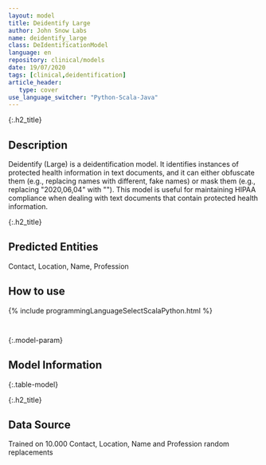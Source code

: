 ```yaml
---
layout: model
title: Deidentify Large
author: John Snow Labs
name: deidentify_large
class: DeIdentificationModel
language: en
repository: clinical/models
date: 19/07/2020
tags: [clinical,deidentification]
article_header:
   type: cover
use_language_switcher: "Python-Scala-Java"
---
```


{:.h2_title}
## Description 
Deidentify (Large) is a deidentification model. It identifies instances of protected health information in text documents, and it can either obfuscate them (e.g., replacing names with different, fake names) or mask them (e.g., replacing "2020,06,04" with "<DATE>"). This model is useful for maintaining HIPAA compliance when dealing with text documents that contain protected health information.

 {:.h2_title}
## Predicted Entities
Contact, Location, Name, Profession 



## How to use 
<div class="tabs-box" markdown="1">

{% include programmingLanguageSelectScalaPython.html %}

```python

```

```scala

```
</div>



{:.model-param}
## Model Information
{:.table-model}





{:.h2_title}
## Data Source
Trained on 10.000 Contact, Location, Name and Profession random replacements

